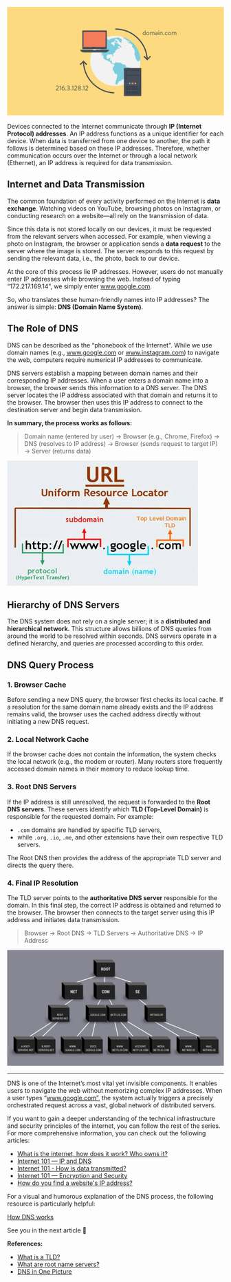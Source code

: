 ![DNS](/img/dns.png)

Devices connected to the Internet communicate through **IP (Internet Protocol) addresses**. An IP address functions as a unique identifier for each device. When data is transferred from one device to another, the path it follows is determined based on these IP addresses. Therefore, whether communication occurs over the Internet or through a local network (Ethernet), an IP address is required for data transmission.

## Internet and Data Transmission

The common foundation of every activity performed on the Internet is **data exchange**. Watching videos on YouTube, browsing photos on Instagram, or conducting research on a website—all rely on the transmission of data.

Since this data is not stored locally on our devices, it must be requested from the relevant servers when accessed. For example, when viewing a photo on Instagram, the browser or application sends a **data request** to the server where the image is stored. The server responds to this request by sending the relevant data, i.e., the photo, back to our device.

At the core of this process lie IP addresses. However, users do not manually enter IP addresses while browsing the web. Instead of typing “172.217.169.14”, we simply enter www.google.com.

So, who translates these human-friendly names into IP addresses? The answer is simple: **DNS (Domain Name System)**.

## The Role of DNS

DNS can be described as the “phonebook of the Internet". While we use domain names (e.g., www.google.com or www.instagram.com) to navigate the web, computers require numerical IP addresses to communicate.

DNS servers establish a mapping between domain names and their corresponding IP addresses. When a user enters a domain name into a browser, the browser sends this information to a DNS server. The DNS server locates the IP address associated with that domain and returns it to the browser. The browser then uses this IP address to connect to the destination server and begin data transmission.

**In summary, the process works as follows:**

> Domain name (entered by user) → Browser (e.g., Chrome, Firefox) → DNS (resolves to IP address) → Browser (sends request to target IP) → Server (returns data)

![URL](/img/url.png)

## Hierarchy of DNS Servers

The DNS system does not rely on a single server; it is a **distributed and hierarchical network**. This structure allows billions of DNS queries from around the world to be resolved within seconds. DNS servers operate in a defined hierarchy, and queries are processed according to this order.

## DNS Query Process

### 1. Browser Cache

Before sending a new DNS query, the browser first checks its local cache. If a resolution for the same domain name already exists and the IP address remains valid, the browser uses the cached address directly without initiating a new DNS request.

### 2. Local Network Cache

If the browser cache does not contain the information, the system checks the local network (e.g., the modem or router). Many routers store frequently accessed domain names in their memory to reduce lookup time.

### 3. Root DNS Servers

If the IP address is still unresolved, the request is forwarded to the **Root DNS servers**. These servers identify which **TLD (Top-Level Domain)** is responsible for the requested domain. For example:

- `.com` domains are handled by specific TLD servers,
- while `.org`, `.io`, `.me`, and other extensions have their own respective TLD servers.

The Root DNS then provides the address of the appropriate TLD server and directs the query there.

### 4. Final IP Resolution

The TLD server points to the **authoritative DNS server** responsible for the domain. In this final step, the correct IP address is obtained and returned to the browser. The browser then connects to the target server using this IP address and initiates data transmission.

> Browser → Root DNS → TLD Servers → Authoritative DNS → IP Address

![DNS Servers](/img/dns-servers.png)

---

DNS is one of the Internet’s most vital yet invisible components. It enables users to navigate the web without memorizing complex IP addresses. When a user types “www.google.com”, the system actually triggers a precisely orchestrated request across a vast, global network of distributed servers.

If you want to gain a deeper understanding of the technical infrastructure and security principles of the internet, you can follow the rest of the series. For more comprehensive information, you can check out the following articles:

- [What is the internet, how does it work? Who owns it?](https://aysedemirel.github.io/#/article/what-is-the-internet)
- [Internet 101 — IP and DNS](https://aysedemirel.github.io/#/article/ip-dns)
- [Internet 101 - How is data transmitted?](https://aysedemirel.github.io/#/article/how-to-transfer-data)
- [Internet 101 — Encryption and Security](https://aysedemirel.github.io/#/article/encryption-security)
- [How do you find a website's IP address?](https://aysedemirel.github.io/#/article/how-find-website-ip)

For a visual and humorous explanation of the DNS process, the following resource is particularly helpful:

[How DNS works](https://howdns.works/)

See you in the next article 👋

**References:**

- [What is a TLD?](https://www.quora.com/What-is-a-TLD)
- [What are root name servers?](https://www.netnod.se/i-root/what-are-root-name-servers)
- [DNS in One Picture](https://roadmap.sh/guides/dns-in-one-picture)
